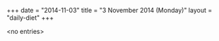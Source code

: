 +++
date = "2014-11-03"
title = "3 November 2014 (Monday)"
layout = "daily-diet"
+++

\<no entries\>